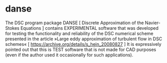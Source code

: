# danse
The DSC program package DANSE [ Discrete Approximation of the Navier-Stokes Equations ] contains EXPERIMENTAL software that was developed for testing the functionality and reliability of the DSC numerical scheme presented in the article »Large eddy approximation of turbulent flow in DSC schemes« [ https://archive.org/details/s_hein_20080827 ] It is expressively pointed out that this is TEST software that is not made for CAD purposes (even if the author used it occasionally for such applications).
